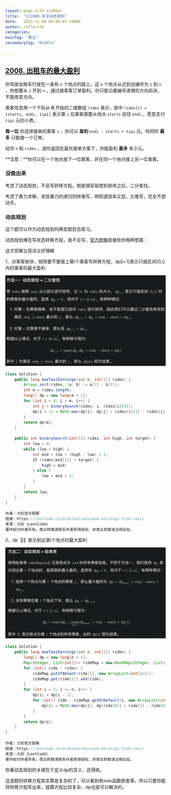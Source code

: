 ```yaml
---
layout: page-with-sidebar
title:  "LC2008-复杂动态规划"
date:   2023-12-08 09:08:03 +0800
author: reflectt6
categories: 
mainTag: "算法"
secondaryTag: "Middle"

---
```


## [2008. 出租车的最大盈利](https://leetcode.cn/problems/maximum-earnings-from-taxi/)

你驾驶出租车行驶在一条有 `n` 个地点的路上。这 `n` 个地点从近到远编号为 `1` 到 `n` ，你想要从 `1` 开到 `n` ，通过接乘客订单盈利。你只能沿着编号递增的方向前进，不能改变方向。

乘客信息用一个下标从 **0** 开始的二维数组 `rides` 表示，其中 `rides[i] = [starti, endi, tipi]` 表示第 `i` 位乘客需要从地点 `starti` 前往 `endi` ，愿意支付 `tipi` 元的小费。

**每一位** 你选择接单的乘客 `i` ，你可以 **盈利** `endi - starti + tipi` 元。你同时 **最多** 只能接一个订单。

给你 `n` 和 `rides` ，请你返回在最优接单方案下，你能盈利 **最多** 多少元。

**注意：**你可以在一个地点放下一位乘客，并在同一个地点接上另一位乘客。



### 没做出来

考虑了动态规划，不会写转移方程。倒是很容易想到排序之后，二分查找。

考虑了暴力求解，发现暴力的递归同样难写，明知道效率又低，又难写，完全不想动手。



### 动态规划

这个题可以作为动态规划的典型题目去练习。

动态规划难在写状态转移方程，我不会写，[官方题解](https://leetcode.cn/problems/maximum-earnings-from-taxi/solutions/2555814/chu-zu-che-de-zui-da-ying-li-by-leetcode-ol41/)直接给你两种思路：

这次官解又简洁又好理解

1、对乘客排序，按照要不要接上第i个乘客写转移方程，dp[i+1]表示只接区间[0,i]內的乘客的最大盈利

![image-20231208105809728](/assets/images/2023-12-08-LC2008-复杂动态规划//image-20231208105809728.png)

```java
class Solution {
    public long maxTaxiEarnings(int n, int[][] rides) {
        Arrays.sort(rides, (a, b) -> a[1] - b[1]);
        int m = rides.length;
        long[] dp = new long[m + 1];
        for (int i = 0; i < m; i++) {
            int j = binarySearch(rides, i, rides[i][0]);
            dp[i + 1] = Math.max(dp[i], dp[j] + rides[i][1] - rides[i][0] + rides[i][2]);
        }
        return dp[m];
    }

    public int binarySearch(int[][] rides, int high, int target) {
        int low = 0;
        while (low < high) {
            int mid = low + (high - low) / 2;
            if (rides[mid][1] > target) {
                high = mid;
            } else {
                low = mid + 1;
            }
        }
        return low;
    }
}

作者：力扣官方题解
链接：https://leetcode.cn/problems/maximum-earnings-from-taxi/
来源：力扣（LeetCode）
著作权归作者所有。商业转载请联系作者获得授权，非商业转载请注明出处。
```

2、dp【i】表示到达第i个地点的最大盈利

![image-20231208105903381](/assets/images/2023-12-08-LC2008-复杂动态规划//image-20231208105903381.png)

```java
class Solution {
    public long maxTaxiEarnings(int n, int[][] rides) {
        long[] dp = new long[n + 1];
        Map<Integer, List<int[]>> rideMap = new HashMap<Integer, List<int[]>>();
        for (int[] ride : rides) {
            rideMap.putIfAbsent(ride[1], new ArrayList<int[]>());
            rideMap.get(ride[1]).add(ride);
        }
        for (int i = 1; i <= n; i++) {
            dp[i] = dp[i - 1];
            for (int[] ride : rideMap.getOrDefault(i, new ArrayList<int[]>())) {
                dp[i] = Math.max(dp[i], dp[ride[0]] + ride[1] - ride[0] + ride[2]);
            }
        }
        return dp[n];
    }
}

作者：力扣官方题解
链接：https://leetcode.cn/problems/maximum-earnings-from-taxi/
来源：力扣（LeetCode）
著作权归作者所有。商业转载请联系作者获得授权，非商业转载请注明出处。
```



你看动态规划的关键在于定义dp的含义，还得练。

这道题的转移方程其实算是复杂的了，可以看到有max函数嵌套等，所以只要你能将转移方程写出来，就算方程比较复杂，dp也是可以解决的。

